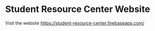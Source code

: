 # Student Resource Center Website

Visit the website https://student-resource-center.firebaseapp.com/
